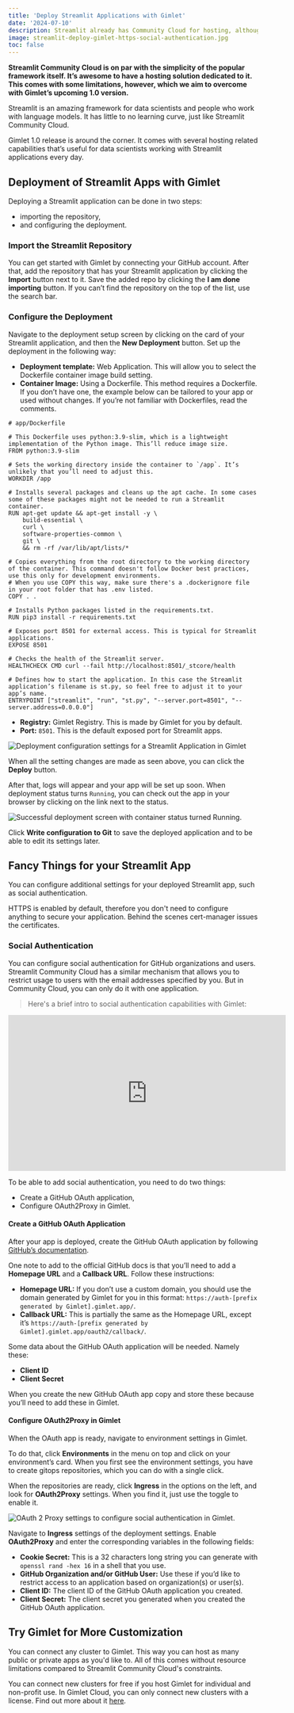 ```yaml
---
title: 'Deploy Streamlit Applications with Gimlet'
date: '2024-07-10'
description: Streamlit already has Community Cloud for hosting, although it has limitations. Here's how you can have an extended hosting experience with Gimlet.
image: streamlit-deploy-gimlet-https-social-authentication.jpg
toc: false
---
```


**Streamlit Community Cloud is on par with the simplicity of the popular framework itself. It’s awesome to have a hosting solution dedicated to it. This comes with some limitations, however, which we aim to overcome with Gimlet’s upcoming 1.0 version.**

Streamlit is an amazing framework for data scientists and people who work with language models. It has little to no learning curve, just like Streamlit Community Cloud.

Gimlet 1.0 release is around the corner. It comes with several hosting related capabilities that’s useful for data scientists working with Streamlit applications every day.

## Deployment of Streamlit Apps with Gimlet

Deploying a Streamlit application can be done in two steps:
- importing the repository,
- and configuring the deployment.

### Import the Streamlit Repository

You can get started with Gimlet by connecting your GitHub account. After that, add the repository that has your Streamlit application by clicking the **Import** button next to it. Save the added repo by clicking the **I am done importing** button. If you can’t find the repository on the top of the list, use the search bar.

### Configure the Deployment

Navigate to the deployment setup screen by clicking on the card of your Streamlit application, and then the **New Deployment** button. Set up the deployment in the following way:

- **Deployment template:** Web Application. This will allow you to select the Dockerfile container image build setting.
- **Container Image:** Using a Dockerfile. This method requires a Dockerfile. If you don’t have one, the example below can be tailored to your app or used without changes. If you’re not familiar with Dockerfiles, read the comments.

```
# app/Dockerfile

# This Dockerfile uses python:3.9-slim, which is a lightweight implementation of the Python image. This’ll reduce image size.
FROM python:3.9-slim

# Sets the working directory inside the container to `/app`. It’s unlikely that you’ll need to adjust this.
WORKDIR /app

# Installs several packages and cleans up the apt cache. In some cases some of these packages might not be needed to run a Streamlit container.
RUN apt-get update && apt-get install -y \
    build-essential \
    curl \
    software-properties-common \
    git \
    && rm -rf /var/lib/apt/lists/*

# Copies everything from the root directory to the working directory of the container. This command doesn't follow Docker best practices, use this only for development environments.
# When you use COPY this way, make sure there's a .dockerignore file in your root folder that has .env listed.
COPY . .

# Installs Python packages listed in the requirements.txt.
RUN pip3 install -r requirements.txt

# Exposes port 8501 for external access. This is typical for Streamlit applications.
EXPOSE 8501

# Checks the health of the Streamlit server.
HEALTHCHECK CMD curl --fail http://localhost:8501/_stcore/health

# Defines how to start the application. In this case the Streamlit application’s filename is st.py, so feel free to adjust it to your app’s name.
ENTRYPOINT ["streamlit", "run", "st.py", "--server.port=8501", "--server.address=0.0.0.0"]
```

- **Registry:** Gimlet Registry. This is made by Gimlet for you by default.
- **Port:** `8501`. This is the default exposed port for Streamlit apps.

![Deployment configuration settings for a Streamlit Application in Gimlet](/public/streamlit-deployment-configuration.png)

When all the setting changes are made as seen above, you can click the **Deploy** button.

After that, logs will appear and your app will be set up soon. When deployment status turns `Running`, you can check out the app in your browser by clicking on the link next to the status.

![Successful deployment screen with container status turned Running.](/public/streamlit-running-deployment-screen.png)

Click **Write configuration to Git** to save the deployed application and to be able to edit its settings later.

## Fancy Things for your Streamlit App

You can configure additional settings for your deployed Streamlit app, such as social authentication.

HTTPS is enabled by default, therefore you don't need to configure anything to secure your application. Behind the scenes cert-manager issues the certificates.

### Social Authentication

You can configure social authentication for GitHub organizations and users. Streamlit Community Cloud has a similar mechanism that allows you to restrict usage to users with the email addresses specified by you. But in Community Cloud, you can only do it with one application.

> Here's a brief intro to social authentication capabilities with Gimlet:

<iframe width="560" height="315" src="https://www.youtube-nocookie.com/embed/SaJoy2UTpcs?si=b3sTWiEs5wKN9w99" title="YouTube video player" frameborder="0" allow="accelerometer; autoplay; clipboard-write; encrypted-media; gyroscope; picture-in-picture; web-share" referrerpolicy="strict-origin-when-cross-origin" allowfullscreen></iframe>

To be able to add social authentication, you need to do two things:
- Create a GitHub OAuth application,
- Configure OAuth2Proxy in Gimlet.

#### Create a GitHub OAuth Application

After your app is deployed, create the GitHub OAuth application by following [GitHub’s documentation](https://docs.github.com/en/apps/oauth-apps/building-oauth-apps/creating-an-oauth-app).

One note to add to the official GitHub docs is that you’ll need to add a **Homepage URL** and a **Callback URL**. Follow these instructions:

- **Homepage URL:** If you don’t use a custom domain, you should use the domain generated by Gimlet for you in this format: `https://auth-[prefix generated by Gimlet].gimlet.app/`.
- **Callback URL:** This is partially the same as the Homepage URL, except it’s `https://auth-[prefix generated by Gimlet].gimlet.app/oauth2/callback/`.

Some data about the GitHub OAuth application will be needed. Namely these:
- **Client ID**
- **Client Secret**

When you create the new GitHub OAuth app copy and store these because you’ll need to add these in Gimlet.

#### Configure OAuth2Proxy in Gimlet

When the OAuth app is ready, navigate to environment settings in Gimlet.

To do that, click **Environments** in the menu on top and click on your environment’s card. When you first see the environment settings, you have to create gitops repositories, which you can do with a single click.

When the repositories are ready, click **Ingress** in the options on the left, and look for **OAuth2Proxy** settings. When you find it, just use the toggle to enable it.

![OAuth 2 Proxy settings to configure social authentication in Gimlet.](/public/streamlit-social-authentication-oauth-settings.png)

Navigate to **Ingress** settings of the deployment settings. Enable **OAuth2Proxy** and enter the corresponding variables in the following fields:

- **Cookie Secret:** This is a 32 characters long string you can generate with `openssl rand -hex 16` in a shell that you use.
- **GitHub Organization and/or GitHub User:** Use these if you’d like to restrict access to an application based on organization(s) or user(s).
- **Client ID:** The client ID of the GitHub OAuth application you created.
- **Client Secret:** The client secret you generated when you created the GitHub OAuth application.

## Try Gimlet for More Customization

You can connect any cluster to Gimlet. This way you can host as many public or private apps as you'd like to. All of this comes without resource limitations compared to Streamlit Community Cloud's constraints.

You can connect new clusters for free if you host Gimlet for individual and non-profit use. In Gimlet Cloud, you can only connect new clusters with a license. Find out more about it [here](https://gimlet.io/pricing).
